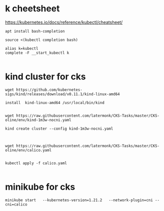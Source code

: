 #  k   cheetsheet

https://kubernetes.io/docs/reference/kubectl/cheatsheet/   


```
apt install bash-completion  

source <(kubectl completion bash)

alias k=kubectl
complete -F __start_kubectl k


```




#  kind cluster for  cks


```
wget https://github.com/kubernetes-sigs/kind/releases/download/v0.11.1/kind-linux-amd64

install  kind-linux-amd64 /usr/local/bin/kind

```


```

wget https://raw.githubusercontent.com/latermonk/CKS-Tasks/master/CKS-oline/env/kind-1m3w-nocni.yaml

kind create cluster --config kind-1m3w-nocni.yaml


```


```

wget https://raw.githubusercontent.com/latermonk/CKS-Tasks/master/CKS-oline/env/calico.yaml


kubectl apply -f calico.yaml


```






#  minikube for cks
```
minikube start   --kubernetes-version=1.21.2   --network-plugin=cni --cni=calico
```
